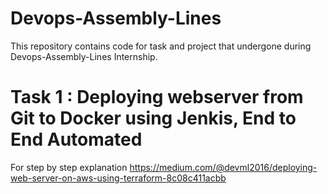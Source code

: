 # Devops-Assembly-Lines
This repository contains code for task and project that undergone during Devops-Assembly-Lines Internship.

# Task 1 : Deploying webserver from Git to Docker using Jenkis, End to End Automated
For step by step explanation https://medium.com/@devml2016/deploying-web-server-on-aws-using-terraform-8c08c411acbb

